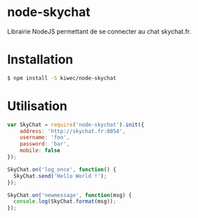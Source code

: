 # node-skychat

Librairie NodeJS permettant de se connecter au chat skychat.fr.

# Installation

```sh
$ npm install -S kiwec/node-skychat
```

# Utilisation

```js
var SkyChat = require('node-skychat').init({
	address: 'http://skychat.fr:8054',
	username: 'foo',
	password: 'bar',
	mobile: false
});

SkyChat.on('log_once', function() {
  SkyChat.send('Hello World !');
});

SkyChat.on('newmessage', function(msg) {
  console.log(SkyChat.format(msg));
});
```
